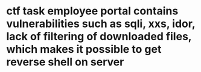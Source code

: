 # ctf task employee portal contains vulnerabilities such as sqli, xxs, idor, lack of filtering of downloaded files, which makes it possible to get reverse shell on server
